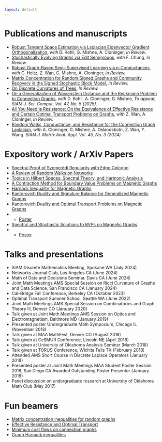 ```yaml
---
layout: default
---
```


# Publications and manuscripts

* [Robust Tangent Space Estimation via Laplacian Eigenvector Gradient Orthogonalization](https://arxiv.org/abs/2510.02308), _with_ D. Kohli, G. Mishne, A. Cloninger, _In Review._
* [Stochastically Evolving Graphs via Edit Semigroups](https://arxiv.org/abs/2509.19678), _with_ F. Chung, _In Review._
* [Robust Graph-Based Semi-Supervised Learning via p-Conductances](https://arxiv.org/abs/2502.08873), _with_ C. Holtz, Z. Wan, G. Mishne, A. Cloninger, _In Review._
* [Matrix Concentration for Random Signed Graphs and Community Recovery in the Signed Stochastic Block Model](https://arxiv.org/abs/2412.20620), _In Review._
* [On Discrete Curvatures of Trees](https://arxiv.org/abs/2412.20661), _In Review._
* [On a Generalization of Wasserstein Distance and the Beckmann Problem to Connection Graphs](https://arxiv.org/abs/2312.10295), _with_ D. Kohli, A. Cloninger, G. Mishne, _To appear, SIAM J. Sci. Comput. Vol. 47, No. 5 (2025)._ 
* [All You Need is Resistance: On the Equivalence of Effective Resistance and Certain Optimal Transport Problems on Graphs](https://arxiv.org/abs/2404.15261), _with_ Z. Wan, A. Cloninger, _In Review._
* [Random Walks, Conductance, and Resistance for the Connection Graph Laplacian](https://arxiv.org/abs/2308.09690), _with_ A. Cloninger, G. Mishne, A. Oslandsbotn, Z. Wan, Y. Wang. _SIAM J. Matrix Anal. Appl. Vol. 45, No. 3 (2024)._

# Expository work / ArXiv Papers

* [Spectral Proof of Szemerédi Regularity with Edge Coloring](/assets/papers/on_szemeredi_regularity.pdf)
* [A Review of Random Walks on Networks](/assets/papers/random_walks.pdf)
* [Topics in Hilbert Spaces, Spectral Theory, and Harmonic Analysis](/assets/papers/spectral_theorems.pdf)
* [A Contraction Method for Boundary Value Problems on Magnetic Graphs](/assets/papers/bvps_contraction.pdf)
* [Harnack Inequality for Magnetic Graphs](/assets/papers/harnack_inequality.pdf)
* [Kantorovich Duality and Signature Balance for Generalized Magnetic Graphs](/assets/papers/grl_duality_balance.pdf)
* [Kantorovich Duality and Optimal Transport Problems on Magnetic Graphs](/assets/papers/magnetic_KD.pdf)
* * [Poster](/assets/papers/magnetic_OT_poster.pdf)
* [Spectral and Stochastic Solutions to BVPs on Magnetic Graphs](/assets/papers/magnetic_BVPs.pdf)
* * [Poster](/assets/papers/Magnetic_BVPs_Poster.pdf)

# Talks and presentations

* SIAM Discrete Mathematics Meeting, Spokane WA (July 2024)
* Networks Journal Club, Los Angeles CA (June 2024)
* Math of Data and Decisions Seminar, Davis CA (June 2024)
* Joint Math Meetings AMS Special Session on Ricci Curvature of Graphs and Data Science, San Francisco CA (January 2024)
* Cal-Bridge Fall Conference, Berkeley CA (October 2023)
* Optimal Transport Summer School, Seattle WA (June 2022)
* Joint Math Meetings AMS Special Session on Combinatorics and Graph Theory III, Denver CO (January 2020)
* Talk given at Joint Math Meetings AMS Session on Optics and Electromagnetism, Baltimore MD (January 2019)
* Presented poster Undergraduate Math Symposium, Chicago IL (November 2018)
* Talk given at MAA MathFest, Denver CO (August 2018)
* Talk given at CeSMUR Conference, Lincoln NE (April 2018)
* Talk given at University of Oklahoma Analysis Seminar (March 2018)
* Talk given at TORUS Conference, Wichita Falls TX (February 2018)
* Attended AMS Short Course in Discrete Laplace Operators (January 2018)
* Presented poster at Joint Math Meetings MAA Student Poster Session 2018, San Diego CA Awarded Outstanding Poster Presenter (January 2018)
* Panel discussion on undergraduate research at University of Oklahoma Math Club (May 2017)

# Fun beamers

* [Matrix concentration inequalities for random graphs](/assets/beamers/slides_matrix_concentration_2-1.pdf)
* [Effective Resistance and Optimal Transport](/assets/beamers/slides_all_you_need_is_resistance.pdf)
* [Minimum cost flows on connection graphs](/assets/beamers/slides_w1_connection_graphs.pdf)
* [Graph Harnack inequalities](/assets/beamers/harnack_inequality_beamer.pdf)
